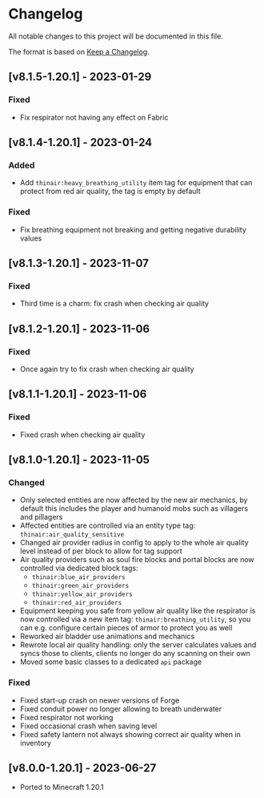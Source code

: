 # Changelog
All notable changes to this project will be documented in this file.

The format is based on [Keep a Changelog].

## [v8.1.5-1.20.1] - 2023-01-29
### Fixed
- Fix respirator not having any effect on Fabric

## [v8.1.4-1.20.1] - 2023-01-24
### Added
- Add `thinair:heavy_breathing_utility` item tag for equipment that can protect from red air quality, the tag is empty by default
### Fixed
- Fix breathing equipment not breaking and getting negative durability values

## [v8.1.3-1.20.1] - 2023-11-07
### Fixed
- Third time is a charm: fix crash when checking air quality

## [v8.1.2-1.20.1] - 2023-11-06
### Fixed
- Once again try to fix crash when checking air quality

## [v8.1.1-1.20.1] - 2023-11-06
### Fixed
- Fixed crash when checking air quality

## [v8.1.0-1.20.1] - 2023-11-05
### Changed
- Only selected entities are now affected by the new air mechanics, by default this includes the player and humanoid mobs such as villagers and pillagers
- Affected entities are controlled via an entity type tag: `thinair:air_quality_sensitive`
- Changed air provider radius in config to apply to the whole air quality level instead of per block to allow for tag support
- Air quality providers such as soul fire blocks and portal blocks are now controlled via dedicated block tags:
  - `thinair:blue_air_providers`
  - `thinair:green_air_providers`
  - `thinair:yellow_air_providers`
  - `thinair:red_air_providers`
- Equipment keeping you safe from yellow air quality like the respirator is now controlled via a new item tag: `thinair:breathing_utility`, so you can e.g. configure certain pieces of armor to protect you as well
- Reworked air bladder use animations and mechanics
- Rewrote local air quality handling: only the server calculates values and syncs those to clients, clients no longer do any scanning on their own
- Moved some basic classes to a dedicated `api` package
### Fixed
- Fixed start-up crash on newer versions of Forge
- Fixed conduit power no longer allowing to breath underwater
- Fixed respirator not working
- Fixed occasional crash when saving level
- Fixed safety lantern not always showing correct air quality when in inventory

## [v8.0.0-1.20.1] - 2023-06-27
- Ported to Minecraft 1.20.1

[Keep a Changelog]: https://keepachangelog.com/en/1.0.0/
